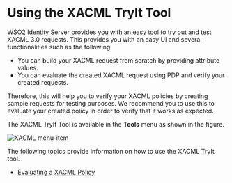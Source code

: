 # Using the XACML TryIt Tool

WSO2 Identity Server provides you with an easy tool to try out and test
XACML 3.0 requests. This provides you with an easy UI and several
functionalities such as the following.

-   You can build your XACML request from scratch by providing attribute
    values.
-   You can evaluate the created XACML request using PDP and verify your
    created requests.

Therefore, this will help you to verify your XACML policies by creating
sample requests for testing purposes. We recommend you to use this to
evaluate your created policy in order to verify that it works as
expected.

The XACML TryIt Tool is available in the **Tools** menu as shown in the
figure.

![XACML menu-item](../../assets/img/using-wso2-identity-server/xacml-menu-item.png) 

The following topics provide information on how to use the XACML TryIt
tool.

-   [Evaluating a XACML Policy](../../learn/evaluating-a-xacml-policy)
